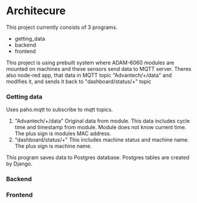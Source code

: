 # Architecure
This project currently consists of 3 programs.
- getting_data
- backend
- frontend

This project is using prebuilt system where ADAM-6060 modules are mounted on machines and these sensors send data to MQTT server.
Theres also node-red app, that data in MQTT topic "Advantech/+/data" and modifies it, and sends it back to "dashboard/status/+" topic

### Getting data
Uses paho.mqtt to subscribe to mqtt topics.
1. "Advantech/+/data" Original data from module. This data includes cycle time and timestamp from module. Module does not know current time. The plus sign is modules MAC address.
2. "dashboard/status/+" This includes machine status and machine name. The plus sign is machine name.

This program saves data to Postgres database. Postgres tables are created by Django.


### Backend


### Frontend

